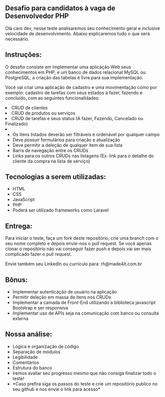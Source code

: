 <h2>Desafio para candidatos à vaga de Desenvolvedor PHP</h2>
    <p>Olá caro dev, nesse teste analisaremos seu conhecimento geral e inclusive velocidade de desenvolvimento. Abaixo explicaremos tudo o que será necessário.</p>
<h2>Instruções:</h2>
    <p>O desafio consiste em implementar uma aplicação Web seus conhecimentos em PHP, e um banco de dados relacional MySQL ou PostgreSQL, a criação das tabelas é livre para sua implementação.</p>
    <p>Você vai criar uma aplicação de cadastro e uma movimentação como por exemplo: cadastro de tarefas com seus estados à fazer, fazendo e concluído, com as seguintes funcionalidades:</p>
    <li>CRUD de clientes</li>
    <li>CRUD de produtos ou serviços</li>
    <li>CRUD de tarefas e seus status (A fazer, Fazendo, Cancelado ou Finalizado)</li>
    <li>
        <ul>
            <li>Os itens listados deverão ser filtráveis e ordenável por qualquer campo</li>
            <li>Deve possuir formulários para criação e atualização</li>
            <li>Deve permitir a deleção de qualquer item de sua lista</li>
            <li>Barra de navegação entre os CRUDs</li>
            <li>Links para os outros CRUDs nas listagens (Ex: link para o detalhe do cliente da compra na lista de serviço)</li>
        </ul>
    </li>
<h2>Tecnologias a serem utilizadas:</h2>
    <ul>
        <li>HTML</li>
        <li>CSS</li>
        <li>JavaScript</li>
        <li>PHP</li>
        <li>Poderá ser utilizado frameworks como Laravel</li>
    </ul>
<h2>Entrega:</h2>
    <p>Para iniciar o teste, faça um fork deste repositório, crie uma branch com o seu nome completo e depois envie-nos o pull request. Se você apenas clonar o repositório não vai conseguir fazer push e depois vai ser mais complicado fazer o pull request.</p>
    <p>Envie também seu LinkedIn ou currículo para: rh@made4it.com.br</p>
<h2>Bônus:</h2>
    <ul>
        <li>Implementar autenticação de usuário na aplicação</li>
        <li>Permitir deleção em massa de itens nos CRUDs</li>
        <li>Implementar a camada de Front-End utilizando a biblioteca javascript Bootstrap e ser responsiva</li>
        <li>Implementar uso de APIs seja na comunicação com banco ou consulta externa</li>
    </ul>
<h2>Nossa análise:</h2>
    <ul>
        <li>Lógica e organização de código</li>
        <li>Separação de módulos</li>
        <li>Legibilidade</li>
        <li>Comentários</li>
        <li>Estrutura do banco</li>
        <li>Iremos avaliar seu progresso mesmo que não consiga finalizar todo o teste!</li>
        <li>*Caso prefira siga os passos do teste e crie um repositório publico no seu github e nos envie o link para acesso*</li>
    </ul>
